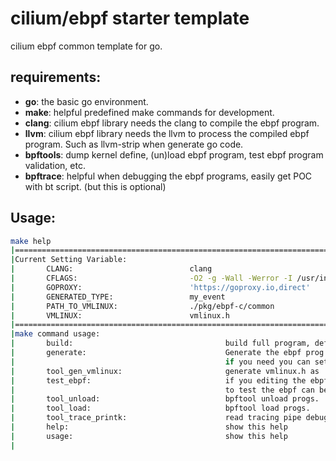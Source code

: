 # cilium/ebpf starter template
cilium ebpf common template for go.

## requirements:

- **go**: the basic go environment.
- **make**: helpful predefined make commands for development.
- **clang**: cilium ebpf library needs the clang to compile the ebpf program.
- **llvm**: cilium ebpf library needs the llvm to process the compiled ebpf program. Such as llvm-strip when generate go code.
- **bpftools**: dump kernel define, (un)load ebpf program, test ebpf program validation, etc.
- **bpftrace**: helpful when debugging the ebpf programs, easily get POC with bt script. (but this is optional)

## Usage:

```bash
make help
|=======================================================================================================
|Current Setting Variable:
|       CLANG:                          clang
|       CFLAGS:                         -O2 -g -Wall -Werror -I /usr/include/aarch64-linux-gnu -I ./pkg/ebpf-c/common
|       GOPROXY:                        'https://goproxy.io,direct'
|       GENERATED_TYPE:                 my_event
|       PATH_TO_VMLINUX:                ./pkg/ebpf-c/common
|       VMLINUX:                        vmlinux.h
|=======================================================================================================
|make command usage:
|       build:                                  build full program, default make command
|       generate:                               Generate the ebpf prog in kernel with clang.
|                                               if you need you can set the CFLAGS to append
|       tool_gen_vmlinux:                       generate vmlinux.h as ./pkg/ebpf-c/common/vmlinux.h
|       test_ebpf:                              if you editing the ebpf-c c files and header files
|                                               to test the ebpf can be compiled and pass ebpf verifier when load
|       tool_unload:                            bpftool unload progs.
|       tool_load:                              bpftool load progs.
|       tool_trace_printk:                      read tracing pipe debug bpf_printk
|       help:                                   show this help
|       usage:                                  show this help
|
```
